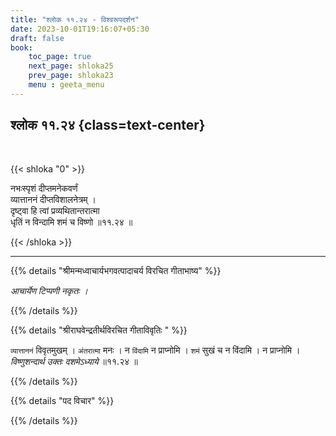```yaml
---
title: "श्लोक ११.२४ - विश्वरूपदर्शन"
date: 2023-10-01T19:16:07+05:30
draft: false
book:
    toc_page: true
    next_page: shloka25
    prev_page: shloka23
    menu : geeta_menu
---
```




## श्लोक ११.२४ {class=text-center}

<br/>

{{< shloka  "0"  >}}

नभःस्पृशं दीप्तमनेकवर्णं  
व्यात्ताननं दीप्तविशालनेत्रम् ।    
दृष्ट्वा हि त्वां प्रव्यथितान्तरात्मा  
धृतिं न विन्दामि शमं च विष्णो ॥११.२४ ॥

{{< /shloka >}}

---


{{% details "श्रीमन्मध्वाचार्यभगवत्पादाचर्य विरचित  गीताभाष्य" %}}

*आचार्येण टिप्पणी नकृतः ।*

{{% /details %}}



{{% details "श्रीराघवेन्द्रतीर्थविरचित गीताविवृतिः " %}}

`व्यात्ताननं` विवृतमुखम्‌ । `अंतरात्मा` मनः । 
न `विंदामि` न प्राप्नोमि । `शमं`
सुखं च न विंदामि । न प्राप्नोमि । 
*विष्णुशन्दार्थ उक्तः दशमेऽध्याये*  ॥११.२४ ॥

{{% /details %}}



{{% details "पद विचार" %}}


{{% /details %}}
